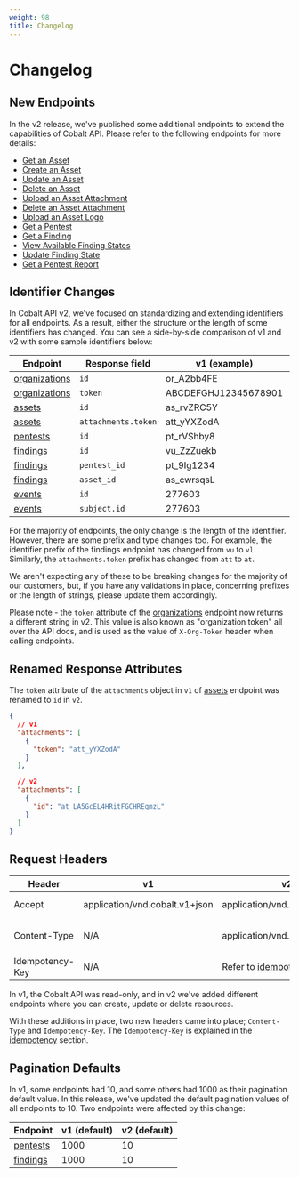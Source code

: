 ```yaml
---
weight: 98
title: Changelog
---
```


# Changelog

## New Endpoints

In the v2 release, we've published some additional endpoints to extend the capabilities of Cobalt API. Please refer to
the following endpoints for more details:

- [Get an Asset](./#get-an-asset)
- [Create an Asset](./#create-an-asset)
- [Update an Asset](./#update-an-asset)
- [Delete an Asset](./#delete-an-asset)
- [Upload an Asset Attachment](./#upload-an-attachment)
- [Delete an Asset Attachment](./#delete-an-attachment)
- [Upload an Asset Logo](./#upload-a-logo)
- [Get a Pentest](./#get-a-pentest)
- [Get a Finding](./#get-a-finding)
- [View Available Finding States](./#view-available-finding-states)
- [Update Finding State](./#update-finding-state)
- [Get a Pentest Report](./#get-a-pentest-report)

## Identifier Changes

In Cobalt API v2, we've focused on standardizing and extending identifiers for all endpoints. As a result, either
the structure or the length of some identifiers has changed. You can see a side-by-side comparison of v1 and v2
with some sample identifiers below:

| Endpoint                          | Response field      | v1 (example)         | v2 (example)                                     |
|-----------------------------------|---------------------|----------------------|--------------------------------------------------|
| [organizations](./#organizations) | `id`                | or_A2bb4FE           | or_Uevoq7MyoYsPT9NPc3conL                        |
| [organizations](./#organizations) | `token`             | ABCDEFGHJ12345678901 | ASDFGHJKLQWERTYUM1234567890ABCDEFGH1234567891234 |
| [assets](./#get-all-assets)       | `id`                | as_rvZRC5Y           | as_GZgcehapJUNh6mjNuqsE4T                        |
| [assets](./#get-all-assets)       | `attachments.token` | att_yYXZodA          | at_LA5GcEL4HRitFGCHREqmzL                        |
| [pentests](./#get-all-pentests)   | `id`                | pt_rVShby8           | pt_JQJpAAMjyc8sVtXW2X2Aq5                        |
| [findings](./#findings)           | `id`                | vu_ZzZuekb           | vl_3sP2RCWWUajc3oRXmbQ4j9                        |
| [findings](./#findings)           | `pentest_id`        | pt_9Ig1234           | pt_PEtv4dqnwGV2efZhLw3BM5                        |
| [findings](./#findings)           | `asset_id`          | as_cwrsqsL           | as_HcChCMueiPQQgvckmZtRSd                        |
| [events](./#events)               | `id`                | 277603               | ac_Y35JcpGoakrjUSVjtVpXyH                        |
| [events](./#events)               | `subject.id`        | 277603               | ac_Y35JcpGoakrjUSVjtVpXyH                        |

For the majority of endpoints, the only change is the length of the identifier. However, there are some prefix and type
changes too. For example, the identifier prefix of the findings endpoint has changed from `vu` to `vl`. Similarly,
the `attachments.token` prefix has changed from `att` to `at`.

We aren't expecting any of these to be breaking changes for the majority of our customers, but, if you have any
validations in place, concerning prefixes or the length of strings, please update them accordingly.

Please note - the `token` attribute of the [organizations](./#organizations) endpoint now returns a different string in
v2. This value is also known as "organization token" all over the API docs, and is used as the value of `X-Org-Token`
header when calling endpoints.

## Renamed Response Attributes

The `token` attribute of the `attachments` object in `v1` of [assets](./#get-all-assets) endpoint was renamed to `id`
in `v2`.

```json
{
  // v1
  "attachments": [
    {
      "token": "att_yYXZodA"
    }
  ],

  // v2
  "attachments": [
    {
      "id": "at_LA5GcEL4HRitFGCHREqmzL"
    }
  ]
}
```

## Request Headers

| Header          | v1                             | v2                                     | Description                                |
|-----------------|--------------------------------|----------------------------------------|--------------------------------------------|
| Accept          | application/vnd.cobalt.v1+json | application/vnd.cobalt.v2+json         | Must be present in the request             |
| Content-Type    | N/A                            | application/vnd.cobalt.v2+json         | Required for POST/PUT/DELETE HTTP methods  |
| Idempotency-Key | N/A                            | Refer to [idempotency](./#idempotency) | Suggested for POST requests                |

In v1, the Cobalt API was read-only, and in v2 we've added different endpoints where you can create, update or delete
resources.

With these additions in place, two new headers came into place; `Content-Type` and `Idempotency-Key`. The
`Idempotency-Key` is explained in the [idempotency](./#idempotency) section.

## Pagination Defaults

In v1, some endpoints had 10, and some others had 1000 as their pagination default value. In this release, we've
updated the default pagination values of all endpoints to 10. Two endpoints were affected by this change:

| Endpoint                     | v1 (default)  | v2 (default) |
|------------------------------|---------------|--------------|
| [pentests](./#organizations) | 1000          | 10           |
| [findings](./#organizations) | 1000          | 10           |
